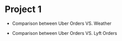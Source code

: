 # Project 1

* Comparison between Uber Orders VS. Weather 

* Comparison between Uber Orders VS. Lyft Orders
